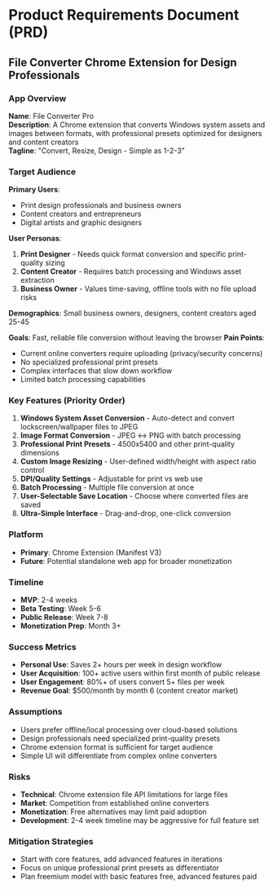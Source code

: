 # Product Requirements Document (PRD)
## File Converter Chrome Extension for Design Professionals

### App Overview
**Name**: File Converter Pro  
**Description**: A Chrome extension that converts Windows system assets and images between formats, with professional presets optimized for designers and content creators  
**Tagline**: "Convert, Resize, Design - Simple as 1-2-3"

### Target Audience
**Primary Users**: 
- Print design professionals and business owners
- Content creators and entrepreneurs
- Digital artists and graphic designers

**User Personas**:
1. **Print Designer** - Needs quick format conversion and specific print-quality sizing
2. **Content Creator** - Requires batch processing and Windows asset extraction
3. **Business Owner** - Values time-saving, offline tools with no file upload risks

**Demographics**: Small business owners, designers, content creators aged 25-45

**Goals**: Fast, reliable file conversion without leaving the browser
**Pain Points**: 
- Current online converters require uploading (privacy/security concerns)
- No specialized professional print presets
- Complex interfaces that slow down workflow
- Limited batch processing capabilities

### Key Features (Priority Order)
1. **Windows System Asset Conversion** - Auto-detect and convert lockscreen/wallpaper files to JPEG
2. **Image Format Conversion** - JPEG ↔ PNG with batch processing
3. **Professional Print Presets** - 4500x5400 and other print-quality dimensions
4. **Custom Image Resizing** - User-defined width/height with aspect ratio control
5. **DPI/Quality Settings** - Adjustable for print vs web use
6. **Batch Processing** - Multiple file conversion at once
7. **User-Selectable Save Location** - Choose where converted files are saved
8. **Ultra-Simple Interface** - Drag-and-drop, one-click conversion

### Platform
- **Primary**: Chrome Extension (Manifest V3)
- **Future**: Potential standalone web app for broader monetization

### Timeline
- **MVP**: 2-4 weeks
- **Beta Testing**: Week 5-6
- **Public Release**: Week 7-8
- **Monetization Prep**: Month 3+

### Success Metrics
- **Personal Use**: Saves 2+ hours per week in design workflow
- **User Acquisition**: 100+ active users within first month of public release
- **User Engagement**: 80%+ of users convert 5+ files per week
- **Revenue Goal**: $500/month by month 6 (content creator market)

### Assumptions
- Users prefer offline/local processing over cloud-based solutions
- Design professionals need specialized print-quality presets
- Chrome extension format is sufficient for target audience
- Simple UI will differentiate from complex online converters

### Risks
- **Technical**: Chrome extension file API limitations for large files
- **Market**: Competition from established online converters
- **Monetization**: Free alternatives may limit paid adoption
- **Development**: 2-4 week timeline may be aggressive for full feature set

### Mitigation Strategies
- Start with core features, add advanced features in iterations
- Focus on unique professional print presets as differentiator
- Plan freemium model with basic features free, advanced features paid
